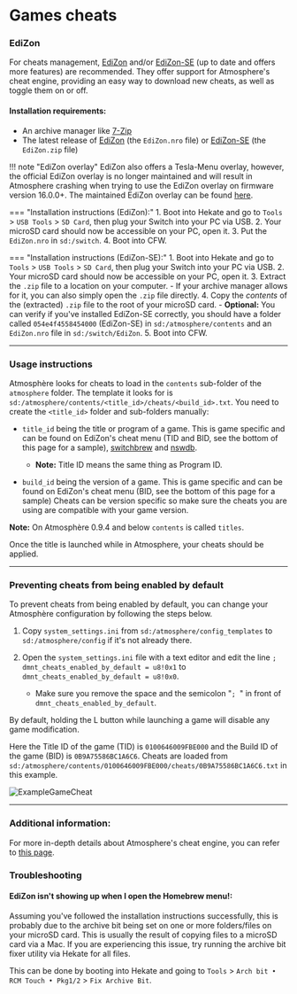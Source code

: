 # Games cheats

### **EdiZon**

For cheats management, [EdiZon](https://github.com/WerWolv/EdiZon) and/or [EdiZon-SE](https://github.com/tomvita/EdiZon-SE) (up to date and offers more features) are recommended. They offer support for Atmosphere's cheat engine, providing an easy way to download new cheats, as well as toggle them on or off.

#### Installation requirements:
- An archive manager like [7-Zip](https://www.7-zip.org/)
- The latest release of [EdiZon](https://github.com/WerWolv/EdiZon/releases) (the `EdiZon.nro` file) or [EdiZon-SE](https://github.com/tomvita/EdiZon-SE/releases) (the `EdiZon.zip` file)

!!! note "EdiZon overlay"
    EdiZon also offers a Tesla-Menu overlay, however, the official EdiZon overlay is no longer maintained and will result in Atmosphere crashing when trying to use the EdiZon overlay on firmware version 16.0.0+.
    The maintained EdiZon overlay can be found [here](https://github.com/proferabg/EdiZon-Overlay/releases).


=== "Installation instructions (EdiZon):"
    1. Boot into Hekate and go to `Tools` > `USB Tools` > `SD Card`, then plug your Switch into your PC via USB.
    2. Your microSD card should now be accessible on your PC, open it.
    3. Put the `EdiZon.nro` in `sd:/switch`.
    4. Boot into CFW.

=== "Installation instructions (EdiZon-SE):"
    1. Boot into Hekate and go to `Tools` > `USB Tools` > `SD Card`, then plug your Switch into your PC via USB.
    2. Your microSD card should now be accessible on your PC, open it.
    3. Extract the `.zip` file to a location on your computer.
    - If your archive manager allows for it, you can also simply open the `.zip` file directly.
    4. Copy the *contents* of the (extracted) `.zip` file to the root of your microSD card.
    - **Optional:** You can verify if you've installed EdiZon-SE correctly, you should have a folder called `054e4f4558454000` (EdiZon-SE) in `sd:/atmosphere/contents` and an `EdiZon.nro` file in `sd:/switch/EdiZon`.
    5. Boot into CFW.

-----

### **Usage instructions**

Atmosphère looks for cheats to load in the `contents` sub-folder of the `atmosphere` folder. The template it looks for is `sd:/atmosphere/contents/<title_id>/cheats/<build_id>.txt`.
You need to create the `<title_id>` folder and sub-folders manually:

- `title_id` being the title or program of a game. This is game specific and can be found on EdiZon's cheat menu (TID and BID, see the bottom of this page for a sample), [switchbrew](https://switchbrew.org/wiki/Title_list/Games) and [nswdb](https://nswdb.com/).

    - **Note:** Title ID means the same thing as Program ID.

- `build_id` being the version of a game. This is game specific and can be found on EdiZon's cheat menu (BID, see the bottom of this page for a sample) Cheats can be version specific so make sure the cheats you are using are compatible with your game version.

**Note:** On Atmosphère 0.9.4 and below `contents` is called `titles`.

Once the title is launched while in Atmosphere, your cheats should be applied.

-----

### **Preventing cheats from being enabled by default**

To prevent cheats from being enabled by default, you can change your Atmosphère configuration by following the steps below.

1. Copy `system_settings.ini` from `sd:/atmosphere/config_templates` to `sd:/atmosphere/config` if it's not already there.
2. Open the `system_settings.ini` file with a text editor and edit the line `; dmnt_cheats_enabled_by_default = u8!0x1` to `dmnt_cheats_enabled_by_default = u8!0x0`.

    - Make sure you remove the space and the semicolon "`; `" in front of `dmnt_cheats_enabled_by_default`.

By default, holding the L button while launching a game will disable any game modification.

Here the Title ID of the game (TID) is `0100646009FBE000` and the Build ID of the game (BID) is `0B9A75586BC1A6C6`. Cheats are loaded from `sd:/atmosphere/contents/0100646009FBE000/cheats/0B9A75586BC1A6C6.txt` in this example.

![ExampleGameCheat](../extras/img/game_cheating.jpg)

-----

### **Additional information:**

For more in-depth details about Atmosphere's cheat engine, you can refer to [this page](https://github.com/Atmosphere-NX/Atmosphere/blob/master/docs/features/cheats.md).<br>

### **Troubleshooting**
#### **EdiZon isn't showing up when I open the Homebrew menu!:**

Assuming you've followed the installation instructions successfully, this is probably due to the archive bit being set on one or more folders/files on your microSD card. This is usually the result of copying files to a microSD card via a Mac. If you are experiencing this issue, try running the archive bit fixer utility via Hekate for all files.

This can be done by booting into Hekate and going to `Tools` > `Arch bit • RCM Touch • Pkg1/2` > `Fix Archive Bit`.
